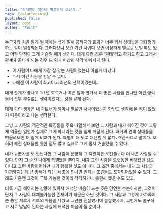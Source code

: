 ```yaml
---
title: "상대방이 얼마나 별로인지 깨닫기.."
tags: [relationship]
published: false
layout: post
author: "Keith"
---
```


누군가와 처음 알게 될 때에는 쉽게 말해 콩깍지의 효과가 너무 커서 상대방을 과대평가하는 일이 일상화된다. 그러다보니 오랜 기간 사귀다 보면 이상하게 별로로 보일 때도 있고 어떤 단점이 크게 거슬릴 때가 생긴다. 대개 이런 경우 '권태'라고 하기도 하고 그래서 관계가 끝나게 되는 경우 또 쉽게 이상한 착각에 빠지게 된다.

- 이 사람이 나에게 가장 잘 맞는 사람이었는데 아쉽게 떠났다.
- 다시 이런 사람을 만날 수 없어.
- 나에겐 이 사람이 최고이고 최선의 선택이었는데..

대개 관계가 끝나고 1-2년 흐르거나 혹은 얼마 안가서 더 좋은 사람을 만나면 이런 생각들이 전부 부질없는 생각이었다는 것을 알게 된다.

대개 이런 생각은 내 파트너가 얼마나 별로인 사람이었는지 한번도 생각해 본 적이 없었기 때문이라고 나는 생각한다. 

그냥 그 사람의 객관적인 특징들을 주욱 나열해서 보면 그 사람과 내가 헤어진 것이 그렇게 억울한 일인가 실제로 그게 아니라는 것을 쉽게 깨닫게 된다. 과거의 연애 상대들을 떠올려보면 더 쉽게 비교가 된다. 특별히 더 낫고 대단할 게 없다. 객관적으로 말이다. 오히려 예전 상대들만 못한 점도 많고 실제로 그게 몹시 거슬렸을 수 있다. 

내가 누군가를 또 만난다면 그 사람이 분명히 그 객관적인 조건들보다 더 나은 사람일 수 있다. 단지 그 순간 나에게 특별했을 뿐이지, 내가 그런 사람을 오랫동안 바래왔던 것도 아니고 그런 사람이어야만 내가 행복한 것도 아니다. 그 조건 중에서는 내가 그 사람과 가까와지는데 큰 방해가 되는, 애초에 만나면 안되는 조건들도 포함되어있을 수 있다. 그래도 처음엔 그것이 극복 가능한 것이라 착각하거나 등한시 했을 수도 있고.

비록 지금 헤어지는 상황에 있어서 애석한 마음이 드는 것은 당연한 수순이지만, 그것이 단지 그 사람이 대체불가능한 존재이기 때문은 아닌 것이다. 그 사람과 그렇게 가까와지는 동안 서로가 서로의 마음을 나눴고 그만큼 진실했기에 절실했기에, 그럼에도 불구하고 서로 남남이 된다는 사실에 애석한 마음이 들 뿐이다. 

